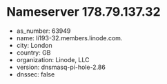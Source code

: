 # Nameserver 178.79.137.32

* as_number: 63949
* name: li193-32.members.linode.com.
* city: London
* country: GB
* organization: Linode, LLC
* version: dnsmasq-pi-hole-2.86
* dnssec: false
